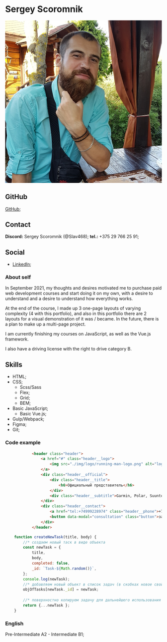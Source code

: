 # Sergey Scoromnik

![My foto](./my-foto.jpg)

## GitHub

[GitHub](https://github.com/Slav468);

## Contact

**Discord:** Sergey Scoromnik (@Slav468);
**tel.:** +375 29 766 25 91;

## Social

* [LinkedIn](https://www.linkedin.com/in/sergey-scoromnik-7b1882224/);

### About self

In September 2021, my thoughts and desires motivated me to purchase paid web development courses and start doing it on my own, with a desire to understand and a desire to understand how everything works.

At the end of the course, I made up 3 one-page layouts of varying complexity (4 with this portfolio), and also in this portfolio there are 2 layouts for a visual demonstration of it was / became. In the future, there is a plan to make up a multi-page project.

I am currently finishing my courses on JavaScript, as well as the Vue.js framework.

I also have a driving license with the right to drive category B.

## Skills

* HTML;
* CSS;
  * Scss/Sass
  * Flex;
  * Grid;
  * BEM;
* Basic JavaScript;
  * Basic Vue.js;
* Gulp/Webpack;
* Figma;
* Git;

### Code example

```HTML
            <header class="header">
                <a href="#" class="header__logo">
                    <img src="./img/logo/running-man-logo.png" alt="logo" class="header__img">
                </a>
                <div class="header__official">
                    <div class="header__title">
                        <h6>Официальный представитель</h6>
                    </div>
                    <div class="header__subtitle">Garmin, Polar, Suunto</div>
                </div>
                <div class="header__contact">
                    <a href="tel:+74999228974" class="header__phone">+7 (499) 922-89-74</a>
                    <button data-modal="consultation" class="button">заказать звонок</button>
                </div>
            </header>
```

```js
    function createNewTask(title, body) {
        //* создаем новый таск в виде объекта
        const newTask = {
            title,
            body,
            completed: false,
            _id: `Task-${Math.random()}`,
        };
        console.log(newTask);
        //* добавляем новый объект в список задач (в скобках новое свойтсво)
        objOfTasks[newTask._id] = newTask;

        //* поверхностно копируем задачу для дальнейшего использования с помощью спред оператора
        return {...newTask };
    }
```

### English

Pre-Intermediate A2 - Intermediate B1;
